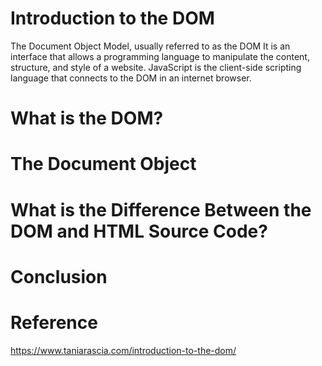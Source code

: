 # Introduction to the DOM
The Document Object Model, usually referred to as the DOM
It is an interface that allows a programming language to manipulate the content, structure, and style of a website. 
JavaScript is the client-side scripting language that connects to the DOM in an internet browser.

# What is the DOM?

# The Document Object


# What is the Difference Between the DOM and HTML Source Code?

# Conclusion





# Reference
https://www.taniarascia.com/introduction-to-the-dom/
